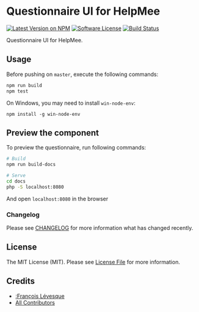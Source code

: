 # Questionnaire UI for HelpMee

[![Latest Version on NPM](https://img.shields.io/npm/v/questionnaire-ui.svg?style=flat-square)](https://npmjs.com/package/questionnaire-ui)
[![Software License](https://img.shields.io/badge/license-MIT-brightgreen.svg?style=flat-square)](LICENSE.md)
[![Build Status](https://img.shields.io/travis/spatie/questionnaire-ui/master.svg?style=flat-square)](https://travis-ci.org/spatie/questionnaire-ui)


Questionnaire UI for HelpMee.

## Usage

Before pushing on `master`, execute the following commands:

```bash
npm run build
npm test
```

On Windows, you may need to install `win-node-env`:

```
npm install -g win-node-env
```

## Preview the component

To preview the questionnaire, run following commands:

```bash
# Build
npm run build-docs

# Serve
cd docs
php -S localhost:8080
```

And open `localhost:8080` in the browser

### Changelog

Please see [CHANGELOG](CHANGELOG.md) for more information what has changed recently.


## License

The MIT License (MIT). Please see [License File](LICENSE.md) for more information.

## Credits

- [:François Lévesque](https://github.com/:francoislevesque)
- [All Contributors](../../contributors)
